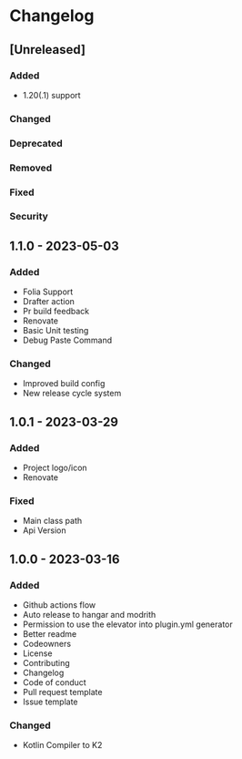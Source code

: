 # Changelog

## [Unreleased]

### Added
- 1.20(.1) support

### Changed

### Deprecated

### Removed

### Fixed

### Security

## 1.1.0 - 2023-05-03

### Added
- Folia Support
- Drafter action
- Pr build feedback
- Renovate
- Basic Unit testing
- Debug Paste Command

### Changed
- Improved build config
- New release cycle system

## 1.0.1 - 2023-03-29

### Added
- Project logo/icon
- Renovate

### Fixed
- Main class path
- Api Version

## 1.0.0 - 2023-03-16

### Added
- Github actions flow
- Auto release to hangar and modrith
- Permission to use the elevator into plugin.yml generator
- Better readme
- Codeowners
- License
- Contributing
- Changelog
- Code of conduct
- Pull request template
- Issue template

### Changed
- Kotlin Compiler to K2

